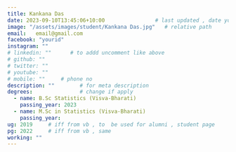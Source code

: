 ```yaml
---
title: Kankana Das                   
date: 2023-09-10T13:45:06+10:00                # last updated , date you change
image: "/assets/images/student/Kankana Das.jpg"   # relative path 
email:   email@gmail.com
facebook: "yourid"        
instagram: ""
# linkedin: ""      # to addd uncomment like above
# github: ""              
# twitter: ""
# youtube: ""
# mobile: ""     # phone no
description: ""        # for meta description
degrees:               # change if apply
  - name: B.Sc Statistics (Visva-Bharati)            
    passing_year: 2023
  - name: M.Sc in Statistics (Visva-Bharati) 
    passing_year:  
ug: 2019     # iff from vb , to  be used for alumni , student page
pg: 2022     # iff from vb , same
working: ""
---
```





